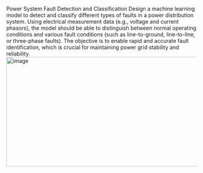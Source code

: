 Power System Fault Detection and Classification 
Design a machine learning model to detect and classify different types of faults in a power distribution system. Using electrical measurement data (e.g., voltage and current phasors), the model should be able to distinguish between normal operating conditions and various fault conditions (such as line-to-ground, line-to-line, or three-phase faults). The objective is to enable rapid and accurate fault identification, which is crucial for maintaining power grid stability and reliability.
<img width="7160" height="290" alt="image" src="https://github.com/user-attachments/assets/2535b0d0-6a2f-4f14-bc5c-af2a05af1be1" />
